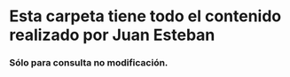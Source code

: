 # Esta carpeta tiene todo el contenido realizado por Juan Esteban
### Sólo para consulta no modificación.
